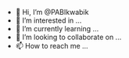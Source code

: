 - 👋 Hi, I’m @PABIkwabik
- 👀 I’m interested in ...
- 🌱 I’m currently learning ...
- 💞️ I’m looking to collaborate on ...
- 📫 How to reach me ...

<!---
PABIkwabik/PABIkwabik is a ✨ special ✨ repository because its `README.md` (this file) appears on your GitHub profile.
You can click the Preview link to take a look at your changes.
--->
